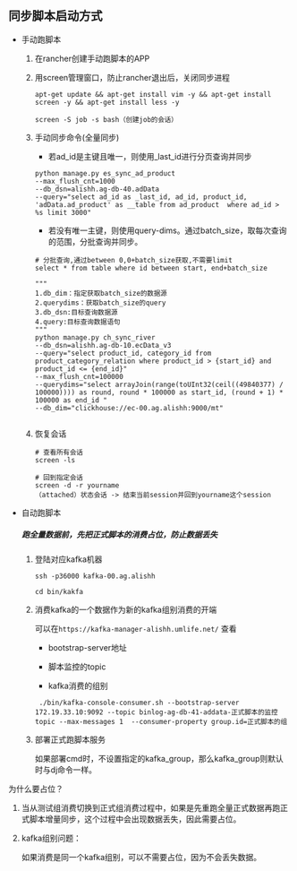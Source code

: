 ## 同步脚本启动方式



- 手动跑脚本

  1. 在rancher创建手动跑脚本的APP

  2. 用screen管理窗口，防止rancher退出后，关闭同步进程

     ```shell
     apt-get update && apt-get install vim -y && apt-get install screen -y && apt-get install less -y
     
     screen -S job -s bash（创建job的会话）
     ```

     

  3. 手动同步命令(全量同步)

     - 若ad_id是主键且唯一，则使用_last_id进行分页查询并同步

     ```shell
     python manage.py es_sync_ad_product 
     --max_flush_cnt=1000 
     --db_dsn=alishh.ag-db-40.adData 
     --query="select ad_id as _last_id, ad_id, product_id, 'adData.ad_product' as __table from ad_product  where ad_id > %s limit 3000"
     ```

     - 若没有唯一主键，则使用query-dims。通过batch_size，取每次查询的范围，分批查询并同步。

     ```mysql
     # 分批查询,通过between 0,0+batch_size获取,不需要limit
     select * from table where id between start, end+batch_size
     ```

     ```shell
     """
     1.db_dim：指定获取batch_size的数据源
     2.querydims：获取batch_size的query
     3.db_dsn:目标查询数据源
     4.query:目标查询数据语句
     """
     python manage.py ch_sync_river 
     --db_dsn=alishh.ag-db-10.ecData_v3 
     --query="select product_id, category_id from product_category_relation where product_id > {start_id} and product_id <= {end_id}" 
     --max_flush_cnt=100000 
     --querydims="select arrayJoin(range(toUInt32(ceil((49840377) / 100000)))) as round, round * 100000 as start_id, (round + 1) * 100000 as end_id " 
     --db_dim="clickhouse://ec-00.ag.alishh:9000/mt"
     
     
     ```

     

  4. 恢复会话

     ```shell
     # 查看所有会话
     screen -ls
     
     # 回到指定会话
     screen -d -r yourname
     （attached）状态会话 -> 结束当前session并回到yourname这个session
     ```

     

- 自动跑脚本

  ##### 跑全量数据前，先把正式脚本的消费占位，防止数据丢失

  1. 登陆对应kafka机器

     `ssh -p36000 kafka-00.ag.alishh`

     `cd bin/kakfa`

  2. 消费kafka的一个数据作为新的kafka组别消费的开端
  
     可以在`https://kafka-manager-alishh.umlife.net/` 查看
  
     - bootstrap-server地址
  
     - 脚本监控的topic
  
     - kafka消费的组别
  
     ```shell
      ./bin/kafka-console-consumer.sh --bootstrap-server 172.19.33.10:9092 --topic binlog-ag-db-41-addata-正式脚本的监控topic --max-messages 1  --consumer-property group.id=正式脚本的组
     ```
  
  3. 部署正式跑脚本服务
  
     如果部署cmd时，不设置指定的kafka_group，那么kafka_group则默认时与dj命令一样。

为什么要占位？

1. 当从测试组消费切换到正式组消费过程中，如果是先重跑全量正式数据再跑正式脚本增量同步，这个过程中会出现数据丢失，因此需要占位。

2. kafka组别问题：

   如果消费是同一个kafka组别，可以不需要占位，因为不会丢失数据。